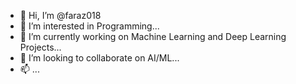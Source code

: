 - 👋 Hi, I’m @faraz018
- 👀 I’m interested in Programming...
- 🌱 I’m currently working on Machine Learning and Deep Learning Projects...
- 💞️ I’m looking to collaborate on AI/ML...
- 📫  ...

<!---
faraz018/faraz018 is a ✨ special ✨ repository because its `README.md` (this file) appears on your GitHub profile.
You can click the Preview link to take a look at your changes.
--->
